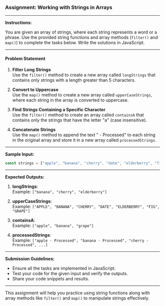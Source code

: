 ### **Assignment: Working with Strings in Arrays**

---

**Instructions:**

You are given an array of strings, where each string represents a word or a phrase. Use the provided string functions and array methods (`filter()` and `map()`) to complete the tasks below. Write the solutions in JavaScript.

---

#### **Problem Statement**

1. **Filter Long Strings**  
   Use the `filter()` method to create a new array called `longStrings` that contains only strings with a length greater than 5 characters.

2. **Convert to Uppercase**  
   Use the `map()` method to create a new array called `upperCaseStrings`, where each string in the array is converted to uppercase.

3. **Find Strings Containing a Specific Character**  
   Use the `filter()` method to create an array called `containsA` that contains only the strings that have the letter "a" (case insensitive).

4. **Concatenate Strings**  
   Use the `map()` method to append the text " - Processed" to each string in the original array and store it in a new array called `processedStrings`.

---

**Sample Input:**
```javascript
const strings = ["apple", "banana", "cherry", "date", "elderberry", "fig", "grape"];
```

---

**Expected Outputs:**

1. **longStrings**:  
   Example: `["banana", "cherry", "elderberry"]`

2. **upperCaseStrings**:  
   Example: `["APPLE", "BANANA", "CHERRY", "DATE", "ELDERBERRY", "FIG", "GRAPE"]`

3. **containsA**:  
   Example: `["apple", "banana", "grape"]`

4. **processedStrings**:  
   Example: `["apple - Processed", "banana - Processed", "cherry - Processed", ...]`

---

**Submission Guidelines:**

- Ensure all the tasks are implemented in JavaScript.  
- Test your code for the given input and verify the outputs.  
- Share your code snippets and results.  

--- 

This assignment will help you practice using string functions along with array methods like `filter()` and `map()` to manipulate strings effectively.